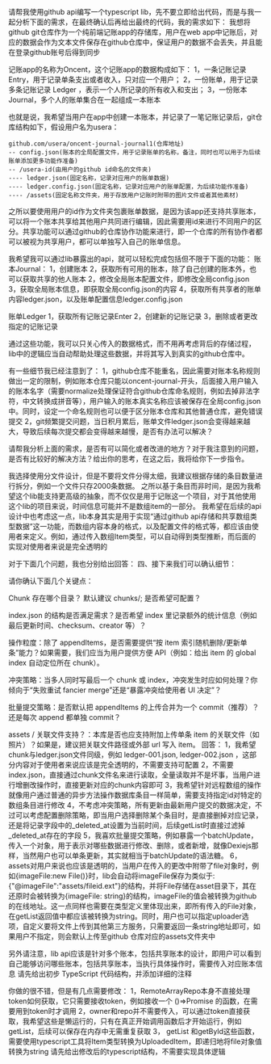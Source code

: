 请帮我使用github api编写一个typescript lib，先不要立即给出代码，而是与我一起分析下面的需求，在最终确认后再给出最终的代码，我的需求如下：
我想将github git仓库作为一个纯前端记账app的存储库，用户在web app中记账后，对应的数据会作为文本文件保存在github仓库中，保证用户的数据不会丢失，并且能在登录github账号后得到同步

记账app的名称为Oncent，这个记账app的数据构成如下：
1，一条记账记录 Entry，用于记录单条支出或者收入，只对应一个用户；
2，一份账单，用于记录多条记账记录 Ledger ，表示一个人所记录的所有收入和支出；
3，一份账本 Journal，多个人的账单集合在一起组成一本账本

也就是说，我希望当用户在app中创建一本账本，并记录了一笔记账记录后，git仓库结构如下，假设用户名为usera：
```
github.com/usera/oncent-journal-journal1(仓库地址)
-- config.json(账本的全局配置文件，用于记录账单的名称，备注，同时也可以用于为后续账单添加更多功能作准备)
-- /usera-id(由用户的github id命名的文件夹)
---- ledger.json(固定名称，记录对应用户的账单数据)
---- ledger.config.json(固定名称，记录对应用户的账单配置，为后续功能作准备)
---- /assets(固定名称文件夹，用于存放用户记账时附带的图片文件或者其他素材)
```
之所以要使用用户的id作为文件夹包裹账单数据，是因为该app还支持共享账本，可以将一个账本共享给其他用户共同进行编辑，因此需要用id来进行不同用户的区分。共享功能可以通过github的仓库协作功能来进行，即一个仓库的所有协作者都可以被视为共享用户，都可以单独写入自己的账单信息。

我希望我可以通过lib暴露出的api，就可以轻松完成包括但不限于下面的功能：
账本Journal：
1，创建账本
2，获取所有可用的账本，除了自己创建的账本外，也可以获取共享的他人账本
2，修改全局账本配置文件，即修改全局config.json
3，获取全局账本信息，即获取全局config.json的内容
4，获取所有共享者的账单内容ledger.json，以及账单配置信息ledger.config.json

账单Ledger
1，获取所有记账记录Enter
2，创建新的记账记录
3，删除或者更改指定的记账记录

通过这些功能，我可以只关心传入的数据格式，而不用再考虑背后的存储过程，lib中的逻辑应当自动帮助处理这些数据，并将其写入到真实的github仓库中。

有一些细节我已经注意到了：
1，github仓库不能重名，因此需要对账本名称规则做出一定的限制，例如账本仓库只能以oncent-journal-开头，后面接入用户输入的账本名字（需要normalize处理保证符合github仓库命名规则，例如去掉非法字符，中文转换成拼音等），用户输入的账本真实名称应该被保存在全局config.json中。同时，设定一个命名规则也可以便于区分账本仓库和其他普通仓库，避免错误提交
2，git频繁提交问题，当日积月累后，账单文件ledger.json会变得越来越大，导致后续每次提交都会变得越来越慢，是否有办法可以解决？

请帮我分析上面的需求，是否有可以简化或者改进的地方？对于我注意到的问题，是否有比较好的解决方法？给出你的思考，在这之后，我将给你下一步指令。


我选择使用分文件设计，但是不要将文件分得太细，我建议根据存储的条目数量进行拆分，例如一个文件只存2000条数据。
之所以基于条目而非时间，是因为我希望这个lib能支持更高级的抽象，而不仅仅是用于记账这一个项目，对于其他使用这个lib的项目来说，时间信息可能并不是数组item的一部分。
我希望在后续的api设计中也考虑这一点，lib本身其实是用于实现“通过github api存储和共享数组类型数据”这一功能，而数组内容本身的格式，以及配置文件的格式等，都应该由使用者来定义。例如，通过传入数组Item类型，可以自动得到类型推断，而后面的实现对使用者来说是完全透明的

对于下面几个问题，我也分别给出回答：
四、接下来我们可以确认细节：

请你确认下面几个关键点：

Chunk 存在哪个目录？ 默认建议 chunks/; 是否希望可配置？

index.json 的结构是否满足需求？是否希望 index 里记录额外的统计信息（例如最后更新时间、checksum、creator 等）？

操作粒度：除了 appendItems，是否需要提供“按 item 索引随机删除/更新单条”能力？如果需要，我们应当为用户提供方便 API（例如：给出 item 的 global index 自动定位所在 chunk）。

冲突策略：当多人同时写最后一个 chunk 或 index，冲突发生时应如何处理？你倾向于“失败重试 fancier merge”还是“暴露冲突给使用者 UI 决定”？

批量提交策略：是否默认把 appendItems 的上传合并为一个 commit（推荐）？还是每次 append 都单独 commit？

assets / 关联文件支持？：本库是否也应支持附加上传单条 item 的关联文件（如照片）？如果是，建议把关联文件路径或外部 url 写入 item。
回答：
1，我希望chunk与ledger.json文件同级，例如 ledger-001.json, ledger-002.json ，这部分内容对于使用者来说应该是完全透明的，不需要支持可配置
2，不需要index.json，直接通过chunk文件名来进行读取，全量读取并不是坏事，当用户进行增删改操作时，直接更新对应的chunk内容即可
3，我希望针对远程数组的操作就像用户通过普通的异步方法操作数据库条目一样简单，需要支持指定id对特定的数组条目进行修改
4，不考虑冲突策略，所有更新由最新用户提交的数据决定，不过可以考虑配置删除策略，即当用户选择删除某个条目时，是直接删掉对应记录，还是将记录字段中的_deleted_at设置为当前时间，后续getList时直接过滤掉_deleted_at存在的字段
5，我喜欢批量提交策略，例如暴露一个batchUpdate，传入一个对象，用于表示对哪些数据进行修改、删除，或者新增，就像Dexiejs那样，当然用户也可以单条更新，其实就相当于batchUpdate的语法糖。
6，assets对用户来说也应该是透明的，当用户在传入的更改中附带了file对象时，例如{imageFile:new File()}时，lib会自动将imageFile保存为类似于:{"@imageFile":"assets/fileid.ext"}的结构，并将File存储在asset目录下，其在还原时会被转换为{imageFile: string}的结构，imageFile的值会被转换为github的在线地址。这一点同样也需要在类型定义里体现出来，即所有传入的File对象，在getList返回值中都应该被转换为string。同时，用户也可以指定uploader选项，自定义要将文件上传到其他第三方服务，只需要返回一条string地址即可，如果用户不指定，则会默认上传至github 仓库对应的assets文件夹中

另外请注意，lib api应该是针对多个账本，包括共享账本的设计，即用户可以看到自己能够访问哪些账本，包括共享账本，当执行具体操作时，需要传入对应账本信息
请先给出初步 TypeScript 代码结构，并添加详细的注释


你做的很不错，但是有几点需要修改：
1，RemoteArrayRepo本身不直接处理token如何获取，它只需要接收token，例如接收一个 ()=>Promise<string> 的函数，在需要用到token时才调用
2，owner和repo并不需要传入，可以通过token直接获取，我希望这些是懒运行的，只有在真正开始调用函数后才开始运行，例如getList，后续可以保存在内存中无需重复获取
3， getList 和getById这些函数，需要使用typescript工具将Item类型转换为UploadedItem，即递归地将file对象值转换为string
请先给出修改后的typescript结构，不需要实现具体逻辑